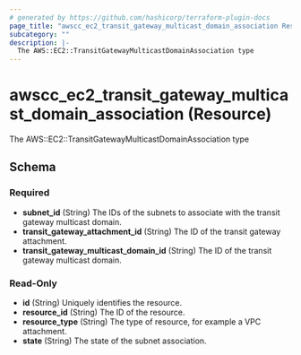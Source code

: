 ```yaml
---
# generated by https://github.com/hashicorp/terraform-plugin-docs
page_title: "awscc_ec2_transit_gateway_multicast_domain_association Resource - terraform-provider-awscc"
subcategory: ""
description: |-
  The AWS::EC2::TransitGatewayMulticastDomainAssociation type
---
```


# awscc_ec2_transit_gateway_multicast_domain_association (Resource)

The AWS::EC2::TransitGatewayMulticastDomainAssociation type



<!-- schema generated by tfplugindocs -->
## Schema

### Required

- **subnet_id** (String) The IDs of the subnets to associate with the transit gateway multicast domain.
- **transit_gateway_attachment_id** (String) The ID of the transit gateway attachment.
- **transit_gateway_multicast_domain_id** (String) The ID of the transit gateway multicast domain.

### Read-Only

- **id** (String) Uniquely identifies the resource.
- **resource_id** (String) The ID of the resource.
- **resource_type** (String) The type of resource, for example a VPC attachment.
- **state** (String) The state of the subnet association.



